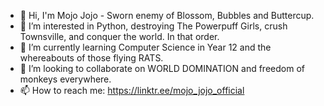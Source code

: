 - 👋 Hi, I'm Mojo Jojo - Sworn enemy of Blossom, Bubbles and Buttercup.
- 👀 I’m interested in Python, destroying The Powerpuff Girls, crush Townsville, and conquer the world. In that order.
- 🌱 I’m currently learning Computer Science in Year 12 and the whereabouts of those flying RATS.
- 💞️ I’m looking to collaborate on WORLD DOMINATION and freedom of monkeys everywhere.
- 📫 How to reach me: https://linktr.ee/mojo_jojo_official

<!---
ThatOneGreenMonkeyFromPowerpuffGirls/ThatOneGreenMonkeyFromPowerpuffGirls is a ✨ special ✨ repository because its `README.md` (this file) appears on your GitHub profile.
You can click the Preview link to take a look at your changes.
--->
